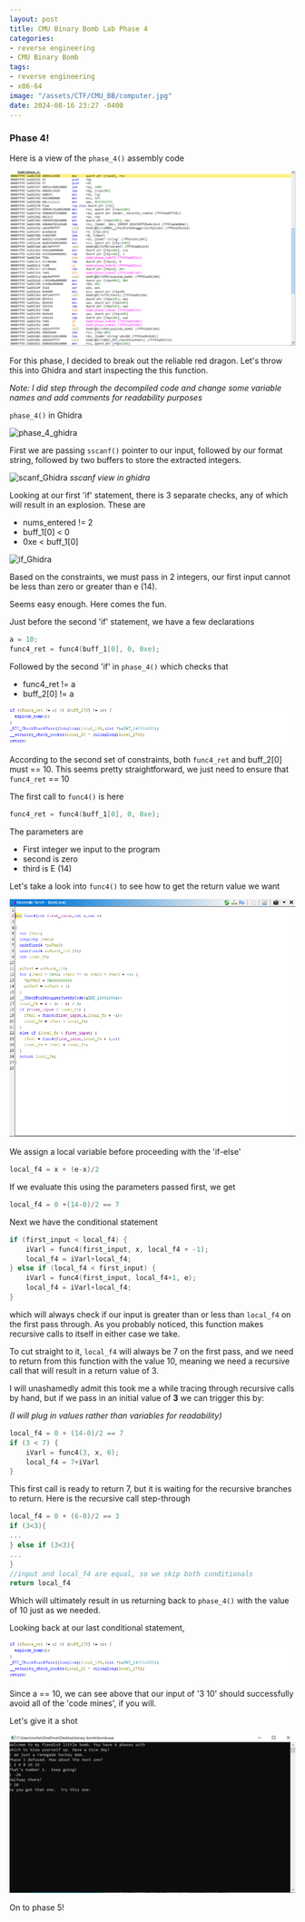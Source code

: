 ```yaml
---
layout: post
title: CMU Binary Bomb Lab Phase 4
categories:
- reverse engineering
- CMU Binary Bomb
tags:
- reverse engineering
- x86-64
image: "/assets/CTF/CMU_BB/computer.jpg"
date: 2024-08-16 23:27 -0400
---
```

### Phase 4!

Here is a view of the ```phase_4()``` assembly code

![phase_4_asm](/assets/CTF/CMU_BB/phase_4/phase_4_func.png)

For this phase, I decided to break out the reliable red dragon. Let's throw this into Ghidra and start inspecting the this function.

*Note: I did step through the decompiled code and change some variable names and add comments for readability purposes*

```phase_4()``` in Ghidra

![phase_4_ghidra](/assets/CTF/CMU_BB/phase_4/phase_4_func_Ghidra.png)

First we are passing ```sscanf()``` pointer to our input, followed by our format string, followed by two buffers to store the extracted integers. 

![scanf_Ghidra](/assets/CTF/CMU_BB/phase_4/sscanf_ghidra_view.png)
_sscanf view in ghidra_

Looking at our first 'if' statement, there is 3 separate checks, any of which will result in an explosion. These are
- nums_entered != 2
- buff_1[0] < 0
- 0xe < buff_1[0]

![if_Ghidra](/assets/CTF/CMU_BB/phase_4/phase_4_first_if_statement_ghidra.png)

Based on the constraints, we must pass in 2 integers, our first input cannot be less than zero or greater than e (14).

Seems easy enough. Here comes the fun.

Just before the second 'if' statement, we have a few declarations

```c
a = 10;
func4_ret = func4(buff_1[0], 0, 0xe);
```

Followed by the second 'if' in ```phase_4()``` which checks that
- func4_ret != a
- buff_2[0] != a

![second_if_Ghidra](/assets/CTF/CMU_BB/phase_4/final_if_statement_ghidra.png)

According to the second set of constraints,  both ```func4_ret``` and buff_2[0] must == 10. This seems pretty straightforward, we just need  to ensure that ```func4_ret``` == 10

The first call to `func4()` is here

```c
func4_ret = func4(buff_1[0], 0, 0xe);
```
The parameters are

- First integer we input to the program
- second is zero
- third is E (14)

Let's take a look into ```func4()``` to see how to get the return value we want

![func4_ghidra_view](/assets/CTF/CMU_BB/phase_4/func4_ghidra_view.png)

We assign a local variable before proceeding with the 'if-else'
```c
local_f4 = x + (e-x)/2
```

If we evaluate this using the parameters passed first, we get
```c
local_f4 = 0 +(14-0)/2 == 7
```

Next we have the conditional statement

```c
if (first_input < local_f4) {
	iVarl = func4(first_input, x, local_f4 + -1);
	local_f4 = iVarl+local_f4;
} else if (local_f4 < first_input) {
	iVarl = func4(first_input, local_f4+1, e);
	local_f4 = iVarl+local_f4;
}
```

which will always check if our input is greater than or less than ```local_f4``` on the first pass through. As you probably noticed, this function makes recursive calls to itself in either case we take. 

To cut straight to it, ```local_f4``` will always be 7 on the first pass, and we need to return from this function with the value 10, meaning we need a recursive call that will result in a return value of 3.

I will unashamedly admit this took me a while tracing through recursive calls by hand, but if we pass in an initial value of **3** we can trigger this by:

*(I will plug in values rather than variables for readability)*

```c
local_f4 = 0 + (14-0)/2 == 7
if (3 < 7) {
	iVarl = func4(3, x, 6);
	local_f4 = 7+iVarl
}
```
This first call is ready to return 7, but it is waiting for the recursive branches to return. Here is the recursive call step-through

```c
local_f4 = 0 + (6-0)/2 == 3
if (3<3){
...
} else if (3<3){
...
}
//input and local_f4 are equal, so we skip both conditionals
return local_f4
```

Which will ultimately result in us returning back to ```phase_4()```
with the value of 10 just as we needed.

Looking back at our last conditional statement,

![final_if_statement_ghidra](/assets/CTF/CMU_BB/phase_4/final_if_statement_ghidra.png)

Since a == 10, we can see above that our input of '3 10' should successfully avoid all of the 'code mines', if you will. 

Let's give it a shot

![phase_4_complete](/assets/CTF/CMU_BB/phase_4/phase_4_complete!.png)

On to phase 5!